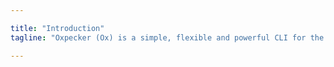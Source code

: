 ```yaml
---

title: "Introduction"
tagline: "Oxpecker (Ox) is a simple, flexible and powerful CLI for the Go Buffalo framework, it provides the highest quality of developer experience while using Go and the Buffalo ecosystem."

---
```

